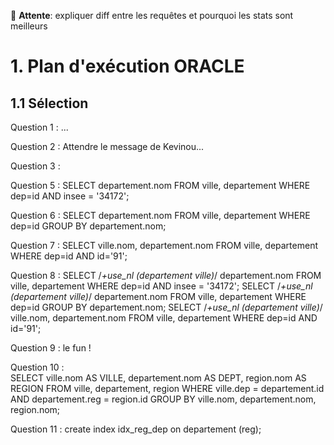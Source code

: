 :triangular_flag_on_post: **Attente**: expliquer diff entre les requêtes et pourquoi les stats sont meilleurs

# 1. Plan d'exécution ORACLE

## 1.1 Sélection

Question 1 :
...

Question 2 :
Attendre le message de Kevinou...


Question 3 :

Question 5 :
SELECT departement.nom FROM ville, departement WHERE dep=id AND insee = '34172';

Question 6 : 
SELECT departement.nom FROM ville, departement WHERE dep=id GROUP BY departement.nom;

Question 7 : 
SELECT ville.nom, departement.nom FROM ville, departement WHERE dep=id AND id='91';

Question 8 :
SELECT /*+use_nl (departement ville)*/ departement.nom FROM ville, departement WHERE dep=id AND insee = '34172';
SELECT /*+use_nl (departement ville)*/ departement.nom FROM ville, departement WHERE dep=id GROUP BY departement.nom;
SELECT /*+use_nl (departement ville)*/ ville.nom, departement.nom FROM ville, departement WHERE dep=id AND id='91';

Question 9 :
le fun !

Question 10 :   
SELECT ville.nom AS VILLE, departement.nom AS DEPT, region.nom AS REGION FROM ville, departement, region WHERE ville.dep = departement.id AND departement.reg = region.id GROUP BY ville.nom, departement.nom, region.nom;

Question 11 :
create index idx_reg_dep on departement (reg);


